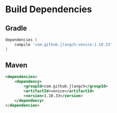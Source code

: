 # Build Dependencies


## Gradle

```groovy
dependencies {
    compile 'com.github.jlangch:venice:1.10.33'
}
```

## Maven

```xml
<dependencies>
    <dependency>
        <groupId>com.github.jlangch</groupId>
        <artifactId>venice</artifactId>
        <version>1.10.33</version>
    </dependency>
</dependencies>
```
